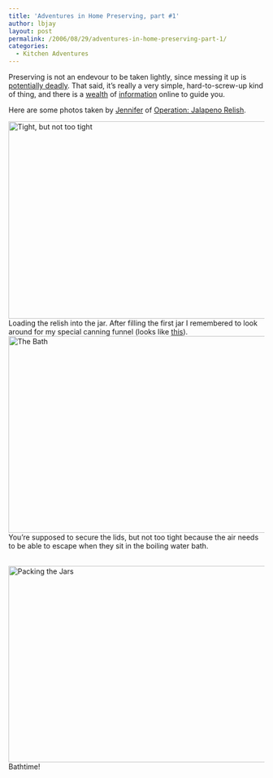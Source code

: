 ```yaml
---
title: 'Adventures in Home Preserving, part #1'
author: lbjay
layout: post
permalink: /2006/08/29/adventures-in-home-preserving-part-1/
categories:
  - Kitchen Adventures
---
```

<abbr class="unapi-id" title=""><!-- &nbsp; --></abbr> 

Preserving is not an endevour to be taken lightly, since messing it up is [potentially deadly][1]. That said, it&#8217;s really a very simple, hard-to-screw-up kind of thing, and there is a [wealth][2] of [information][3] online to guide you.

Here are some photos taken by [Jennifer][4] of [Operation: Jalapeno Relish][5].

<img width="518" height="388" id="image19" alt="Tight, but not too tight" src="http://blog.reallywow.com/static/uploads/2006/08/p1010024.JPG" />  
Loading the relish into the jar. After filling the first jar I remembered to look around for my special canning funnel (looks like <a rel="lightbox" href="http://www.hardwarestore.com/media/product/110486_front200.jpg">this</a>).

<img width="516" height="387" id="image18" alt="The Bath" src="http://blog.reallywow.com/static/uploads/2006/08/p1010026.JPG" />  
You&#8217;re supposed to secure the lids, but not too tight because the air needs to be able to escape when they sit in the boiling water bath.

<br clear="all" /><img width="515" height="386" id="image17" alt="Packing the Jars" src="http://blog.reallywow.com/static/uploads/2006/08/p1010022.JPG" />  
Bathtime!

 [1]: http://missvickie.com/canning/canning%20errors.html "Canning Errors"
 [2]: http://www.uga.edu/nchfp/index.html "National Center For Home Food Preservation"
 [3]: http://www.uga.edu/nchfp/publications/publications_usda.html "USDA Complete Guide to Home Canning"
 [4]: http://easterkiwi.wordpress.com "EasterKiwi"
 [5]: http://blog.reallywow.com/2006/08/28/jalapeno-tomatillo-relish/
